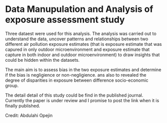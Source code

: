# Data Manupulation and Analysis of exposure assessment study

Three dataest were used for this analysis. The analysis was carried out to understand the data, uncover patterns and relationships between two different air pollution exposure estimates (that is exposure estimate that was capured in only outdoor microenvironment and exposure estimate that capture in both indoor and outdoor microenvironment) to draw insights that could be hidden within the datasets. 

The main aim is to assess bias in the two exposure estimates and determine if the bias is negligience or non-negligience. ans also to revealed the degree of disparities in exposure between difference socio-economic group.


The detail detail of this study could be find in the published journal. Currently the paper is under review and I promise to post the link when it is finally published.




Credit: Abdulahi Opejin


